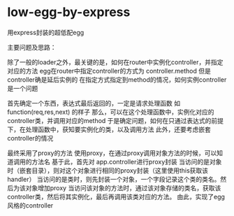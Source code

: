 # low-egg-by-express
用express封装的超低配egg

主要问题及思路：

除了一般的loader之外，最关键的是，如何在router中实例化controller，并指定对应的方法
egg在router中指定controller的方式为  controller.method
但是controller确是延后实例的
在指定方式指定到method的情况，如何实例controller是一个问题

首先确定一个东西，表达式最后返回的，一定是请求处理函数
如 function(req,res,next)  的样子
那么，可以在这个处理函数中，实例化对应的controller类，并调用对应的method
于是确定问题，如何在只通过表达式的前提下，在处理函数中，获知要实例化的类，以及调用方法
此外，还要考虑嵌套controller的情况

最终采用了proxy的方法
使用proxy，在通过proxy调用对象方法的时候，可以知道调用的方法名
基于此，首先对 app.controller进行proxy封装
当访问的是对象时（嵌套目录），则对这个对象进行相同的proxy封装（这里使用this获取该handler）
当访问的是类时，则先封装一个对象，一个字段记录这个类的类名。然后为该对象增加proxy
当访问该对象的方法时，通过该对象存储的类名，获取该controller类，然后将其实例化，最后再调用该类对应的方法。
由此，实现了egg风格的controller
